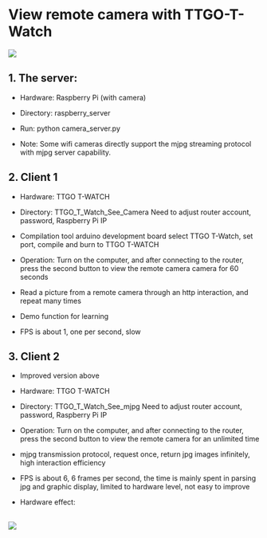 # View remote camera with TTGO-T-Watch

<img src= 'https://github.com/lixy123/TTGO_T_Watch_See_Camera/blob/master/TTGO_T_Watch_See_Camera/IMG_20200419_194214.jpg?raw=true' />

## 1. The server:

- Hardware: Raspberry Pi (with camera)
   
- Directory: raspberry_server
   
- Run: python camera_server.py
   
- Note: Some wifi cameras directly support the mjpg streaming protocol with mjpg server capability.

## 2. Client 1
   
- Hardware: TTGO T-WATCH

- Directory: TTGO_T_Watch_See_Camera Need to adjust router account, password, Raspberry Pi IP
   
- Compilation tool arduino development board select TTGO T-Watch, set port, compile and burn to TTGO T-WATCH
   
- Operation: Turn on the computer, and after connecting to the router, press the second button to view the remote camera camera for 60 seconds
   
- Read a picture from a remote camera through an http interaction, and repeat many times
   
- Demo function for learning
   
- FPS is about 1, one per second, slow
   
## 3. Client 2

- Improved version above
   
- Hardware: TTGO T-WATCH
   
- Directory: TTGO_T_Watch_See_mjpg Need to adjust router account, password, Raspberry Pi IP
   
- Operation: Turn on the computer, and after connecting to the router, press the second button to view the remote camera for an unlimited time
   
- mjpg transmission protocol, request once, return jpg images infinitely, high interaction efficiency
   
- FPS is about 6, 6 frames per second, the time is mainly spent in parsing jpg and graphic display, limited to hardware level, not easy to improve
   
- Hardware effect:
   


<br/>
<img src= 'https://github.com/lixy123/TTGO_T_Watch_See_Camera/blob/master/TTGO_T_Watch_See_Camera/IMG_20200419_194835.jpg?raw=true' />
<br/>
